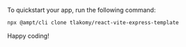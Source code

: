 To quickstart your app, run the following command: 

```bash
npx @ampt/cli clone tlakomy/react-vite-express-template
```

Happy coding!